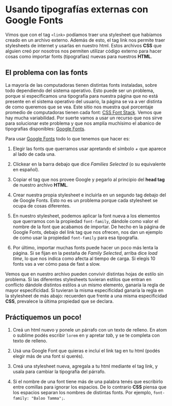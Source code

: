 # Usando tipografías externas con Google Fonts

Vimos que con el tag `<link>` podíamos traer una stylesheet que habíamos creado en un archivo externo. Además de esto, el tag link nos permite traer stylesheets de internet y usarlas en nuestro html. Estos archivos **CSS** que alguien creó por nosotros nos permiten utilizar código externo para hacer cosas como importar fonts (tipografías) nuevas para nuestros **HTML**.

## El problema con las fonts

La mayoría de las computadoras tienen distintas fonts instaladas, sobre todo dependiendo del sistema operativo. Esto puede ser un problema, porque si especificamos una tipografía para nuestra página que no está presente en el sistema operativo del usuario, la página se va a ver distinta de como queremos que se vea. Este sitio nos muestra qué porcentaje promedio de computadoras tienen cada font: [CSS Font Stack](www.cssfontstack.com). Vemos que hay mucha variabilidad. Por suerte vamos a usar un recurso que nos sirve para solucionar este problema y que nos amplía muchísimo el abanico de tipografías disponibles: [Google Fonts](https://fonts.google.com/).

Para usar [Google Fonts](https://fonts.google.com/) todo lo que tenemos que hacer es:

1. Elegir las fonts que querramos usar apretando el símbolo *+* que aparece al lado de cada una.

2. Clickear en la barra debajo que dice *Families Selected* (o su equivalente en español).

3. Copiar el tag que nos provee Google y pegarlo al principio del **head tag** de nuestro archivo **HTML**.

4. Crear nuestra propia stylesheet e incluirla en un segundo tag debajo del de Google Fonts. Esto no es un problema porque cada stylesheet se ocupa de cosas diferentes.

5. En nuestro stylesheet, podemos aplicar la font nueva a los elementos que querramos con la propiedad `font-family`, dándole como valor el nombre de la font que acabamos de importar. De hecho en la página de Google Fonts, debajo del link tag que nos ofrecen, nos dan un ejemplo de como usar la propiedad `font-family` para esa tipografía.

6. Por último, importar muchas fonts puede hacer un poco más lenta la página. Si se fijan en la pestaña de *Family Selected*, arriba dice *load time*, lo que nos indica como afecta al tiempo de carga. Si elegís 10 fonts vas a ver cómo pasa de fast a slow.

Vemos que en nuestro archivo pueden convivir distintas hojas de estilo sin problema. Si las diferentes stylesheets tuvieran estilos que entran en conflicto dándole distintos estilos a un mismo elemento, ganaría la regla de mayor especificidad. Si tuvieran la misma especificidad ganaría la regla en la stylesheet de más abajo: recuerden que frente a una misma especificidad **CSS**, prevalece la última propiedad que se declara.

## Práctiquemos un poco!

1. Creá un html nuevo y ponele un párrafo con un texto de relleno. En atom o sublime podés escribir `lorem` en y apretar *tab*, y se te completa con texto de relleno.

2. Usá una Google Font que quieras e incluí el link tag en tu html (podés elegir más de una font si querés).

3. Creá una stylesheet nueva, agregala a tu html mediante el tag link, y usala para cambiar la tipografía del párrafo.

4. Si el nombre de una font tiene más de una palabra tenés que escribirlo entre comillas para ignorar los espacios. De lo contrario **CSS** piensa que los espacios separan los nombres de distintas fonts. Por ejemplo, `font-family: "Baloo Tamma";`.
